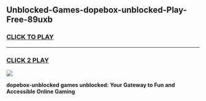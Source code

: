 
## Unblocked-Games-dopebox-unblocked-Play-Free-89uxb
<h3>
<a href="https://premium76.site?title=dopebox-unblocked&ref=12A">CLICK TO PLAY</a></h3>
<hr>

<h3>
<a href="https://premium76.site?title=dopebox-unblocked&ref=12A">CLICK 2 PLAY</a>
  
</h3>

<a href="https://premium76.site?title=dopebox-unblocked&ref=12A"><img src="https://clearcache.store/games.png"></a>


**dopebox-unblocked games unblocked: Your Gateway to Fun and Accessible Online Gaming**
